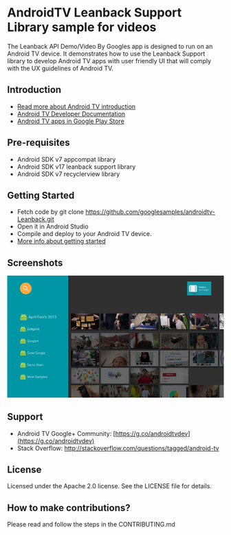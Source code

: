 AndroidTV Leanback Support Library sample for videos
====================================================

The Leanback API Demo/Video By Googles app is designed to run on an Android TV device. It demonstrates how to use the Leanback Support library to develop Android TV apps with user friendly UI that will comply with the UX guidelines of Android TV.

Introduction
------------

- [Read more about Android TV introduction](http://www.android.com/tv/)
- [Android TV Developer Documentation](http://developer.android.com/tv)
- [Android TV apps in Google Play Store](https://play.google.com/store/apps/collection/promotion_3000e26_androidtv_apps_all?hl=en)

Pre-requisites
--------------

* Android SDK v7 appcompat library
* Android SDK v17 leanback support library
* Android SDK v7 recyclerview library

Getting Started
---------------

- Fetch code by git clone https://github.com/googlesamples/androidtv-Leanback.git
- Open it in Android Studio
- Compile and deploy to your Android TV device.
- [More info about getting started](https://developer.android.com/training/tv/start/start.html)

Screenshots
-----------

![Screenshot](app/src/main/androidtv-leanback-sample.png)

Support
-------

- Android TV Google+ Community: [https://g.co/androidtvdev](https://g.co/androidtvdev)
- Stack Overflow: http://stackoverflow.com/questions/tagged/android-tv

License
-------
Licensed under the Apache 2.0 license. See the LICENSE file for details.

How to make contributions?
--------------------------
Please read and follow the steps in the CONTRIBUTING.md
